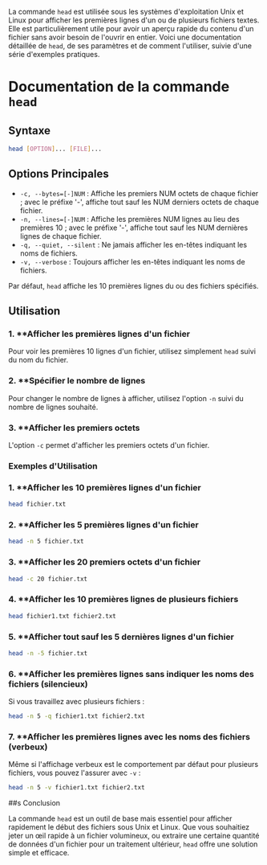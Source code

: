 La commande `head` est utilisée sous les systèmes d'exploitation Unix et Linux pour afficher les premières lignes d'un ou de plusieurs fichiers textes. Elle est particulièrement utile pour avoir un aperçu rapide du contenu d'un fichier sans avoir besoin de l'ouvrir en entier. Voici une documentation détaillée de `head`, de ses paramètres et de comment l'utiliser, suivie d'une série d'exemples pratiques.

# Documentation de la commande `head`

## Syntaxe

```bash
head [OPTION]... [FILE]...
```

## Options Principales

- `-c, --bytes=[-]NUM` : Affiche les premiers NUM octets de chaque fichier ; avec le préfixe '-', affiche tout sauf les NUM derniers octets de chaque fichier.
- `-n, --lines=[-]NUM` : Affiche les premières NUM lignes au lieu des premières 10 ; avec le préfixe '-', affiche tout sauf les NUM dernières lignes de chaque fichier.
- `-q, --quiet, --silent` : Ne jamais afficher les en-têtes indiquant les noms de fichiers.
- `-v, --verbose` : Toujours afficher les en-têtes indiquant les noms de fichiers.

Par défaut, `head` affiche les 10 premières lignes du ou des fichiers spécifiés.

## Utilisation

### 1. **Afficher les premières lignes d'un fichier 

Pour voir les premières 10 lignes d'un fichier, utilisez simplement `head` suivi du nom du fichier.

### 2. **Spécifier le nombre de lignes 

Pour changer le nombre de lignes à afficher, utilisez l'option `-n` suivi du nombre de lignes souhaité.

### 3. **Afficher les premiers octets 

L'option `-c` permet d'afficher les premiers octets d'un fichier.

### Exemples d'Utilisation

### 1. **Afficher les 10 premières lignes d'un fichier 

```bash
head fichier.txt
```

### 2. **Afficher les 5 premières lignes d'un fichier 

```bash
head -n 5 fichier.txt
```

### 3. **Afficher les 20 premiers octets d'un fichier 

```bash
head -c 20 fichier.txt
```

### 4. **Afficher les 10 premières lignes de plusieurs fichiers 

```bash
head fichier1.txt fichier2.txt
```

### 5. **Afficher tout sauf les 5 dernières lignes d'un fichier 

```bash
head -n -5 fichier.txt
```

### 6. **Afficher les premières lignes sans indiquer les noms des fichiers (silencieux) 

Si vous travaillez avec plusieurs fichiers :

```bash
head -n 5 -q fichier1.txt fichier2.txt
```

### 7. **Afficher les premières lignes avec les noms des fichiers (verbeux) 

Même si l'affichage verbeux est le comportement par défaut pour plusieurs fichiers, vous pouvez l'assurer avec `-v` :

```bash
head -n 5 -v fichier1.txt fichier2.txt
```

##s Conclusion

La commande `head` est un outil de base mais essentiel pour afficher rapidement le début des fichiers sous Unix et Linux. Que vous souhaitiez jeter un œil rapide à un fichier volumineux, ou extraire une certaine quantité de données d'un fichier pour un traitement ultérieur, `head` offre une solution simple et efficace.